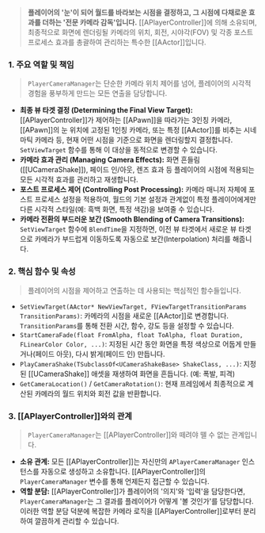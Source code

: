 > **플레이어의 '눈'이 되어 월드를 바라보는 시점을 결정하고, 그 시점에 다채로운 효과를 더하는 '전문 카메라 감독'입니다.** [[APlayerController]]에 의해 소유되며, 최종적으로 화면에 렌더링될 카메라의 위치, 회전, 시야각(FOV) 및 각종 포스트 프로세스 효과를 총괄하여 관리하는 특수한 [[AActor]]입니다.

### **1. 주요 역할 및 책임**
> `PlayerCameraManager`는 단순한 카메라 위치 제어를 넘어, 플레이어의 시각적 경험을 풍부하게 만드는 모든 연출을 담당합니다.
* **최종 뷰 타겟 결정 (Determining the Final View Target):**
    [[APlayerController]]가 제어하는 [[APawn]]을 따라가는 3인칭 카메라, [[APawn]]의 눈 위치에 고정된 1인칭 카메라, 또는 특정 [[AActor]]를 비추는 시네마틱 카메라 등, 현재 어떤 시점을 기준으로 화면을 렌더링할지 결정합니다. `SetViewTarget` 함수를 통해 이 대상을 동적으로 변경할 수 있습니다.
* **카메라 효과 관리 (Managing Camera Effects):**
    화면 흔들림([[UCameraShake]]), 페이드 인/아웃, 렌즈 효과 등 플레이어의 시점에 적용되는 모든 시각적 효과를 관리하고 재생합니다.
* **포스트 프로세스 제어 (Controlling Post Processing):**
    카메라 매니저 자체에 포스트 프로세스 설정을 적용하여, 월드의 기본 설정과 관계없이 특정 플레이어에게만 다른 시각적 스타일(예: 흑백 화면, 특정 색감)을 보여줄 수 있습니다.
* **카메라 전환의 부드러운 보간 (Smooth Blending of Camera Transitions):**
    `SetViewTarget` 함수에 `BlendTime`을 지정하면, 이전 뷰 타겟에서 새로운 뷰 타겟으로 카메라가 부드럽게 이동하도록 자동으로 보간(Interpolation) 처리를 해줍니다.

### **2. 핵심 함수 및 속성**
> 플레이어의 시점을 제어하고 연출하는 데 사용되는 핵심적인 함수들입니다.
* `SetViewTarget(AActor* NewViewTarget, FViewTargetTransitionParams TransitionParams)`:
    카메라의 시점을 새로운 [[AActor]]로 변경합니다. `TransitionParams`를 통해 전환 시간, 함수, 강도 등을 설정할 수 있습니다.
* `StartCameraFade(float FromAlpha, float ToAlpha, float Duration, FLinearColor Color, ...)`:
    지정된 시간 동안 화면을 특정 색상으로 어둡게 만들거나(페이드 아웃), 다시 밝게(페이드 인) 만듭니다.
* `PlayCameraShake(TSubclassOf<UCameraShakeBase> ShakeClass, ...)`:
    지정된 [[UCameraShake]] 애셋을 재생하여 화면을 흔듭니다. (예: 폭발, 피격)
* `GetCameraLocation()` / `GetCameraRotation()`:
    현재 프레임에서 최종적으로 계산된 카메라의 월드 위치와 회전 값을 반환합니다.

### **3. [[APlayerController]]와의 관계**
> `PlayerCameraManager`는 [[APlayerController]]와 떼려야 뗄 수 없는 관계입니다.
* **소유 관계:**
    모든 [[APlayerController]]는 자신만의 `APlayerCameraManager` 인스턴스를 자동으로 생성하고 소유합니다. [[APlayerController]]의 `PlayerCameraManager` 변수를 통해 언제든지 접근할 수 있습니다.
* **역할 분담:**
    [[APlayerController]]가 플레이어의 '의지'와 '입력'을 담당한다면, `PlayerCameraManager`는 그 결과를 플레이어가 어떻게 '볼 것인가'를 담당합니다. 이러한 역할 분담 덕분에 복잡한 카메라 로직을 [[APlayerController]]로부터 분리하여 깔끔하게 관리할 수 있습니다.